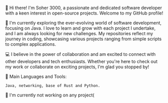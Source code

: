 👋 Hi there! I'm Soher 3000, a passionate and dedicated software developer with a keen interest in open-source projects. Welcome to my GitHub profile!

🌱 I'm currently exploring the ever-evolving world of software development, focusing on Java. I love to learn and grow with each project I undertake, and I am always looking for new challenges. My repositories reflect my journey in coding, showcasing various projects ranging from simple scripts to complex applications.

💻 I believe in the power of collaboration and am excited to connect with other developers and tech enthusiasts. Whether you're here to check out my work or collaborate on exciting projects, I'm glad you stopped by!

🌟 Main Languages and Tools:

    Java, networking, base of Rust and Python.

🔭 I'm currently not working on any project(
